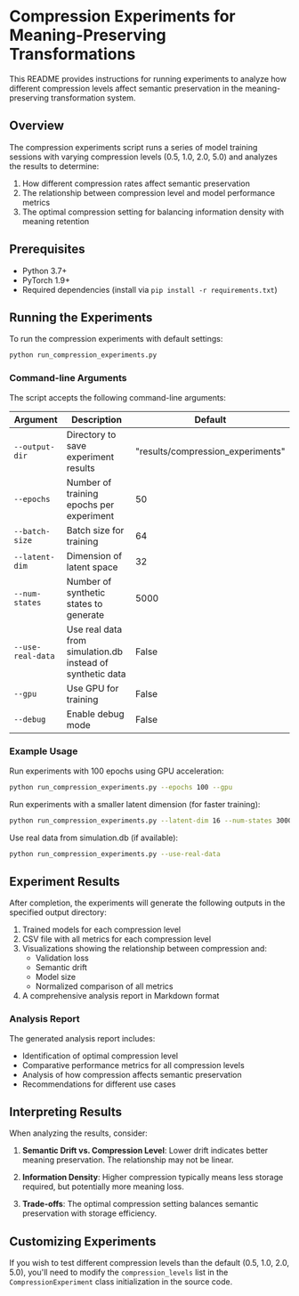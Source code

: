 # Compression Experiments for Meaning-Preserving Transformations

This README provides instructions for running experiments to analyze how different compression levels affect semantic preservation in the meaning-preserving transformation system.

## Overview

The compression experiments script runs a series of model training sessions with varying compression levels (0.5, 1.0, 2.0, 5.0) and analyzes the results to determine:

1. How different compression rates affect semantic preservation
2. The relationship between compression level and model performance metrics
3. The optimal compression setting for balancing information density with meaning retention

## Prerequisites

- Python 3.7+
- PyTorch 1.9+
- Required dependencies (install via `pip install -r requirements.txt`)

## Running the Experiments

To run the compression experiments with default settings:

```bash
python run_compression_experiments.py
```

### Command-line Arguments

The script accepts the following command-line arguments:

| Argument | Description | Default |
|----------|-------------|---------|
| `--output-dir` | Directory to save experiment results | "results/compression_experiments" |
| `--epochs` | Number of training epochs per experiment | 50 |
| `--batch-size` | Batch size for training | 64 |
| `--latent-dim` | Dimension of latent space | 32 |
| `--num-states` | Number of synthetic states to generate | 5000 |
| `--use-real-data` | Use real data from simulation.db instead of synthetic data | False |
| `--gpu` | Use GPU for training | False |
| `--debug` | Enable debug mode | False |

### Example Usage

Run experiments with 100 epochs using GPU acceleration:

```bash
python run_compression_experiments.py --epochs 100 --gpu
```

Run experiments with a smaller latent dimension (for faster training):

```bash
python run_compression_experiments.py --latent-dim 16 --num-states 3000
```

Use real data from simulation.db (if available):

```bash
python run_compression_experiments.py --use-real-data
```

## Experiment Results

After completion, the experiments will generate the following outputs in the specified output directory:

1. Trained models for each compression level
2. CSV file with all metrics for each compression level
3. Visualizations showing the relationship between compression and:
   - Validation loss 
   - Semantic drift
   - Model size
   - Normalized comparison of all metrics
4. A comprehensive analysis report in Markdown format

### Analysis Report

The generated analysis report includes:

- Identification of optimal compression level
- Comparative performance metrics for all compression levels
- Analysis of how compression affects semantic preservation
- Recommendations for different use cases

## Interpreting Results

When analyzing the results, consider:

1. **Semantic Drift vs. Compression Level**: Lower drift indicates better meaning preservation. The relationship may not be linear.

2. **Information Density**: Higher compression typically means less storage required, but potentially more meaning loss.

3. **Trade-offs**: The optimal compression setting balances semantic preservation with storage efficiency.

## Customizing Experiments

If you wish to test different compression levels than the default (0.5, 1.0, 2.0, 5.0), you'll need to modify the `compression_levels` list in the `CompressionExperiment` class initialization in the source code. 
